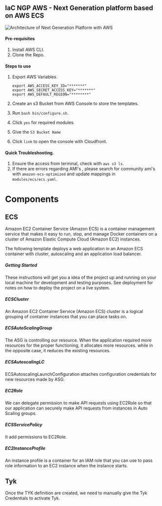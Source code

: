 ## IaC NGP AWS - Next Generation platform based on AWS ECS

![Architecture of Next Generation Platform with AWS](/doc/architecture.png)

#### Pre-requisites
1. Install AWS CLI.
2. Clone the Repo.

#### Steps to use

1. Export AWS Variables.

	```
	export AWS_ACCESS_KEY_ID="*******"
	export AWS_SECRET_ACCESS_KEY="*******"
	export AWS_DEFAULT_REGION="********"
	```
	
2. Create an s3 Bucket from AWS Console to store the templates.
3. Run `bash bin/configure.sh`.
4. Click `yes` for required modules.
5. Give the `S3 Bucket Name`
6. Click `link` to open the console with Cloudfront.

#### Quick Troubleshooting.

1. Ensure the access from terminal, check with `aws s3 ls`.
2. If there are errors regarding AMI's , please search for community ami's with `amazon-ecs-optimized` and update mappings in `modules/ecs/ecs.yaml`.

# Components

## ECS

Amazon EC2 Container Service (Amazon ECS) is a container management service that makes it easy to run, stop, and manage Docker containers on a cluster of Amazon Elastic Compute Cloud (Amazon EC2) instances.

The following template deploys a web application in an Amazon ECS container with cluster, autoscaling and an application load balancer.

##### Getting Started

These instructions will get you a idea of the project up and running on your local machine for development and testing purposes. See deployment for notes on how to deploy the project on a live system.

##### ECSCluster

An Amazon EC2 Container Service (Amazon ECS) cluster is a logical grouping of container instances that you can place tasks on. 

##### ECSAutoScalingGroup

The ASG is controlling our resource. When the application required more resources for the proper functioning, it allocates more resources. while in the opposite case, it reduces the existing resources.

##### ECSAutoscalingLC

ECSAutoscalingLaunchConfiguration attaches configuration credentials for new resources made by ASG.

##### EC2Role

We can delegate permission to make API requests using EC2Role so that our application can securely make API requests from instances in Auto Scaling groups. 

##### ECSServicePolicy

It add permissions to EC2Role.

##### EC2InstanceProfile

An instance profile is a container for an IAM role that you can use to pass role information to an EC2 instance when the instance starts.
## Tyk

Once the TYK definition are created, we need to manually give the Tyk Credentials to activate Tyk.
